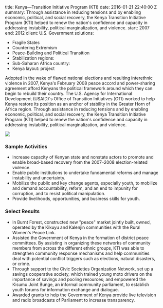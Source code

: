 
title: Kenya—Transition Initiative Program (KTI)
date: 2016-01-21 22:40:00 Z
summary: Through assistance in reducing tensions and by enabling economic, political,
  and social recovery, the Kenya Transition Initiative Program (KTI) helped to renew
  the nation's confidence and capacity in addressing instability, political marginalization,
  and violence.
start: 2007
end: 2012
client: U.S. Government
solutions:
- Fragile States
- Countering Extremism
- Peace-Building and Political Transition
- Stabilization
regions:
- Sub-Saharan Africa
country:
- Kenya
layout: project


Adopted in the wake of flawed national elections and resulting interethnic violence in 2007, Kenya's February 2008 peace accord and power-sharing agreement afford Kenyans the political framework around which they can begin to rebuild their country. The U.S. Agency for International Development (USAID)'s Office of Transition Initiatives (OTI) worked to help Kenya restore its position as an anchor of stability in the Greater Horn of Africa region. Through assistance in reducing tensions and by enabling economic, political, and social recovery, the Kenya Transition Initiative Program (KTI) helped to renew the nation's confidence and capacity in addressing instability, political marginalization, and violence.

![][1]

### Sample Activities

* Increase capacity of Kenyan state and nonstate actors to promote and enable broad-based recovery from the 2007–2008 election-related violence.
* Enable public institutions to undertake fundamental reforms and manage instability and uncertainty.
* Mobilize the public and key change agents, especially youth, to mobilize and demand accountability, reform, and an end to impunity for corruption, and to resist political manipulation.
* Provide livelihoods, opportunities, and business skills for youth.

### Select Results

* In Burnt Forest, constructed new "peace" market jointly built, owned, operated by the Kikuyu and Kalenjin communities with the Rural Women's Peace Link.
* Assisted the Government of Kenya in the formation of district peace committees. By assisting in organizing these networks of community members from across the different ethnic groups, KTI was able to strengthen community response mechanisms and help communities deal with potential conflict triggers such as elections, natural disasters, or crime.
* Through support to the Civic Societies Organization Network, set up a savings cooperative society, which trained young moto drivers on the importance of savings and pooling resources; and empowered the Kisumu Joint Bunge, an informal community parliament, to establish youth forums for information exchange and dialogue.
* Awarded grants to help the Government of Kenya provide live television and radio broadcasts of Parliament to increase transparency.

[1]: https://assetify-dai.com/projects/KTI.jpg
